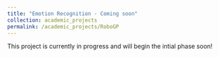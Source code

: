 ```yaml
---
title: "Emotion Recognition - Coming soon"
collection: academic_projects
permalink: /academic_projects/RoboGP
---
```

This project is currently in progress and will begin the intial phase soon!


<!-- ---
title: "Emotion Recognition from a Sequence of 3D Facial Landmarks"
collection: academic_projects
permalink: /academic_projects/Emotion_Recognition
excerpt: 'This paper presents a novel classification framework for the detection of a subject's affective state'
date: 2023-03-01
paperurl: 'http://academicpages.github.io/files/EmotionRecognitionReport.pdf'
---
This paper presents a novel classification framework for the detection of a subject's affective state

[Download paper here](http://academicpages.github.io/files/EmotionRecognitionReport.pdf) -->

<!-- Recommended citation: Your Name, You. (2009). "Paper Title Number 1." <i>Journal 1</i>. 1(1). -->
